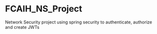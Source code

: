 # FCAIH_NS_Project
Network Security project using spring security to authenticate, authorize and create JWTs
